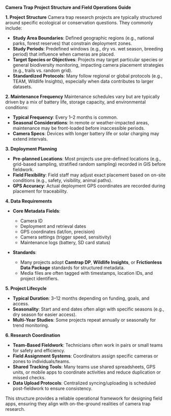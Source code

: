 **Camera Trap Project Structure and Field Operations Guide**

**1. Project Structure**
Camera trap research projects are typically structured around specific ecological or conservation questions. They commonly include:

* **Study Area Boundaries**: Defined geographic regions (e.g., national parks, forest reserves) that constrain deployment zones.
* **Study Periods**: Predefined windows (e.g., dry vs. wet season, breeding period) that influence when cameras are placed.
* **Target Species or Objectives**: Projects may target particular species or general biodiversity monitoring, impacting camera placement strategies (e.g., trails vs. random grid).
* **Standardized Protocols**: Many follow regional or global protocols (e.g., TEAM, Wildlife Insights), especially when data contributes to larger datasets.

**2. Maintenance Frequency**
Maintenance schedules vary but are typically driven by a mix of battery life, storage capacity, and environmental conditions:

* **Typical Frequency**: Every 1–2 months is common.
* **Seasonal Considerations**: In remote or weather-impacted areas, maintenance may be front-loaded before inaccessible periods.
* **Camera Specs**: Devices with longer battery life or solar charging may extend intervals.

**3. Deployment Planning**

* **Pre-planned Locations**: Most projects use pre-defined locations (e.g., grid-based sampling, stratified random sampling) recorded in GIS before fieldwork.
* **Field Flexibility**: Field staff may adjust exact placement based on on-site conditions (e.g., safety, visibility, animal paths).
* **GPS Accuracy**: Actual deployment GPS coordinates are recorded during placement for traceability.

**4. Data Requirements**

* **Core Metadata Fields**:

  * Camera ID
  * Deployment and retrieval dates
  * GPS coordinates (lat/lon, precision)
  * Camera settings (trigger speed, sensitivity)
  * Maintenance logs (battery, SD card status)
* **Standards**:

  * Many projects adopt **Camtrap DP**, **Wildlife Insights**, or **Frictionless Data Package** standards for structured metadata.
  * Media files are often tagged with timestamps, location IDs, and project identifiers.

**5. Project Lifecycle**

* **Typical Duration**: 3–12 months depending on funding, goals, and access.
* **Seasonality**: Start and end dates often align with specific seasons (e.g., dry season for easier access).
* **Multi-Year Studies**: Some projects repeat annually or seasonally for trend monitoring.

**6. Research Coordination**

* **Team-Based Fieldwork**: Technicians often work in pairs or small teams for safety and efficiency.
* **Field Assignment Systems**: Coordinators assign specific cameras or zones to individuals/teams.
* **Shared Tracking Tools**: Many teams use shared spreadsheets, GPS units, or mobile apps to coordinate activities and reduce duplication or missed checks.
* **Data Upload Protocols**: Centralized syncing/uploading is scheduled post-fieldwork to ensure consistency.

This structure provides a reliable operational framework for designing field apps, ensuring they align with on-the-ground realities of camera trap research.
